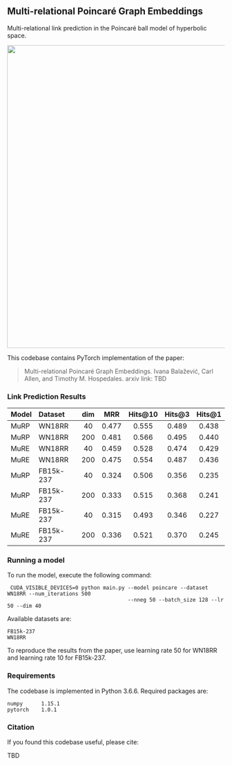 
## Multi-relational Poincaré Graph Embeddings


Multi-relational link prediction in the Poincaré ball model of hyperbolic space.

<p align="center">
  <img src="https://raw.githubusercontent.com/ibalazevic/multirelational-poincare/master/murp_vs_mure.png"/ width=700>
</p>


This codebase contains PyTorch implementation of the paper:

> Multi-relational Poincaré Graph Embeddings.
> Ivana Balažević, Carl Allen, and Timothy M. Hospedales.
> arxiv link: TBD

### Link Prediction Results

Model | Dataset | dim | MRR | Hits@10 | Hits@3 | Hits@1
:--- | :--- | :---: | :---: | :---: | :---: | :---:
MuRP | WN18RR | 40 |  0.477 | 0.555 | 0.489 | 0.438
MuRP | WN18RR | 200 |  0.481 | 0.566 | 0.495 | 0.440
MuRE | WN18RR | 40 |  0.459 | 0.528 | 0.474 | 0.429
MuRE | WN18RR | 200 |  0.475 | 0.554 | 0.487 | 0.436
MuRP | FB15k-237 | 40| 0.324 | 0.506 | 0.356 | 0.235
MuRP | FB15k-237 | 200| 0.333 | 0.515 | 0.368 | 0.241
MuRE | FB15k-237 | 40| 0.315 | 0.493 | 0.346 | 0.227
MuRE | FB15k-237 | 200| 0.336 | 0.521 | 0.370 | 0.245


### Running a model

To run the model, execute the following command:

     CUDA_VISIBLE_DEVICES=0 python main.py --model poincare --dataset WN18RR --num_iterations 500 
                                           --nneg 50 --batch_size 128 --lr 50 --dim 40 

Available datasets are:
    
    FB15k-237
    WN18RR
    
To reproduce the results from the paper, use learning rate 50 for WN18RR and learning rate 10 for FB15k-237.


### Requirements

The codebase is implemented in Python 3.6.6. Required packages are:

    numpy      1.15.1
    pytorch    1.0.1
    
### Citation

If you found this codebase useful, please cite:

TBD

